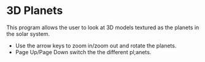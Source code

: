 # 3D Planets

This program allows the user to look at 3D models textured as the planets in the solar system.

  - Use the arrow keys to zoom in/zoom out and rotate the planets.
  - Page Up/Page Down switch the the different pl;anets.